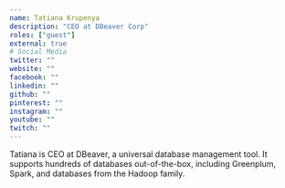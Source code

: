 ```yaml
---
name: Tatiana Krupenya
description: "CEO at DBeaver Corp"
roles: ["guest"]
external: true
# Social Media 
twitter: ""
website: ""
facebook: ""
linkedin: ""
github: ""
pinterest: ""
instagram: ""
youtube: ""
twitch: ""
---
```


<!-- markdownlint-disable MD041-->
Tatiana is CEO at DBeaver, a universal database management tool. It supports hundreds of databases out-of-the-box, including Greenplum, Spark, and databases from the Hadoop family.

<!--more-->
